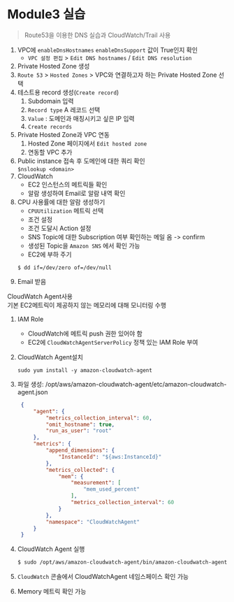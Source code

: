 # Module3 실습

> Route53을 이용한 DNS 실습과 CloudWatch/Trail 사용

1. VPC에 `enableDnsHostnames` `enableDnsSupport` 값이 True인지 확인
   * `VPC 설정 편집` > `Edit DNS hostnames` / `Edit DNS resolution`
2. Private Hosted Zone 생성
3. `Route 53` > `Hosted Zones` > VPC와 연결하고자 하는 Private Hosted Zone 선택
4. 테스트용 record 생성(`Create record`)
   1. Subdomain 입력
   2. `Record type` A 레코드 선택
   3. `Value` : 도메인과 매칭시키고 싶은 IP 입력
   4. `Create records`
5. Private Hosted Zone과 VPC 연동
   1. Hosted Zone 페이지에서 `Edit hosted zone`
   2. 연동할 VPC 추가
6. Public instance 접속 후 도메인에 대한 쿼리 확인\
   ```$nslookup <domain>```
7. CloudWatch
   * EC2 인스턴스의 메트릭들 확인
   * 알람 생성하여 Email로 알람 내역 확인
8. CPU 사용률에 대한 알람 생성하기
   * `CPUUtilization` 메트릭 선택
   * 조건 설정
   * 조건 도달시 Action 설정
   * SNS Topic에 대한 Subscription 여부 확인하는 메일 옴 -> confirm
   * 생성된 Topic을 `Amazon SNS` 에서 확인 가능
   * EC2에 부하 주기
    ```
    $ dd if=/dev/zero of=/dev/null
    ```
9. Email 받음

CloudWatch Agent사용\
기본 EC2메트릭이 제공하지 않는 메모리에 대해 모니터링 수행

1. IAM Role
   * CloudWatch에 메트릭 push 권한 있어야 함
   * EC2에 `CloudWatchAgentServerPolicy` 정책 있는 IAM Role 부여
2. CloudWatch Agent설치
   ```
   sudo yum install -y amazon-cloudwatch-agent
   ```
3. 파일 생성: /opt/aws/amazon-cloudwatch-agent/etc/amazon-cloudwatch-agent.json

   ```json
    {
        "agent": {
            "metrics_collection_interval": 60,
            "omit_hostname": true,
            "run_as_user": "root"
        },
        "metrics": {
            "append_dimensions": {
                "InstanceId": "${aws:InstanceId}"
            },
            "metrics_collected": {
                "mem": {
                    "measurement": [
                        "mem_used_percent"
                    ],
                    "metrics_collection_interval": 60
                }
            },
            "namespace": "CloudWatchAgent"
        }
    }
   ```
4. CloudWatch Agent 실행
   ```bash
   $ sudo /opt/aws/amazon-cloudwatch-agent/bin/amazon-cloudwatch-agent-ctl -a fetch-config -m ec2 -s -c file:/opt/aws/amazon-cloudwatch-agent/etc/amazon-cloudwatch-agent.json
   ```
5. `CloudWatch` 콘솔에서 CloudWatchAgent 네임스페이스 확인 가능
6. Memory 메트릭 확인 가능